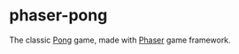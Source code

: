 # phaser-pong
The classic [Pong](http://www.ponggame.org/) game, made with [Phaser](http://phaser.io/) game framework.
